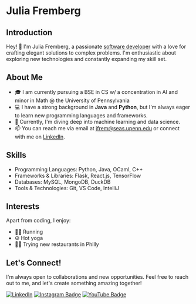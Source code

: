 # Julia Fremberg

## Introduction

Hey! 👋 I'm Julia Fremberg, a passionate [software developer](https://www.linkedin.com/in/juliafremberg/) with a love for crafting elegant solutions to complex problems. I'm enthusiastic about exploring new technologies and constantly expanding my skill set.

## About Me

- 🎓 I am currently pursuing a BSE in CS w/ a concentration in AI and minor in Math @ the University of Pennsylvania
- 💻 I have a strong background in **Java** and **Python**, but I'm always eager to learn new programming languages and frameworks.
- 🌱 Currently, I'm diving deep into machine learning and data science.
- 📫 You can reach me via email at [jfrem@seas.upenn.edu](mailto:jfrem@seas.upenn.edu) or connect with me on [LinkedIn](https://www.linkedin.com/in/juliafremberg/).

## Skills

- Programming Languages: Python, Java, OCaml, C++
- Frameworks & Libraries: Flask, React.js, TensorFlow
- Databases: MySQL, MongoDB, DuckDB
- Tools & Technologies: Git, VS Code, IntelliJ

## Interests

Apart from coding, I enjoy:
- 🏃‍♀️ Running
- ☮️ Hot yoga
- 👩‍🍳 Trying new restaurants in Philly

## Let's Connect!

I'm always open to collaborations and new opportunities. Feel free to reach out to me, and let's create something amazing together!

[![LinkedIn](https://img.shields.io/badge/-Julia%20Fremberg-blue?style=flat-square&logo=LinkedIn&logoColor=white&link=https://www.linkedin.com/in/juliafremberg/)](https://www.linkedin.com/in/juliafremberg/)
[![Instagram Badge](https://img.shields.io/badge/-juliafremberg-e4405f?style=flat-square&logo=Instagram&logoColor=white&link=https://www.instagram.com/juliafremberg/)](https://www.instagram.com/juliafremberg/)
[![YouTube Badge](https://img.shields.io/badge/-JuliaFremberg-red?style=flat-square&logo=Youtube&logoColor=white&link=https://www.youtube.com/@juliafremberg)](https://www.youtube.com/@juliafremberg)
